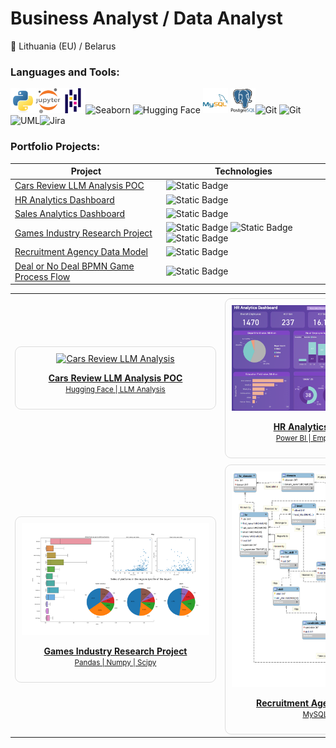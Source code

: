 
# Business Analyst / Data Analyst
📍 Lithuania (EU) / Belarus

### Languages and Tools:

<img src="https://raw.githubusercontent.com/devicons/devicon/master/icons/python/python-original.svg" width="40" height="40" alt="Python"/><img src="https://raw.githubusercontent.com/devicons/devicon/6910f0503efdd315c8f9b858234310c06e04d9c0/icons/jupyter/jupyter-original-wordmark.svg" width="40" height="40" alt="Jupiter Notebook"/><img src="https://raw.githubusercontent.com/devicons/devicon/2ae2a900d2f041da66e950e4d48052658d850630/icons/pandas/pandas-original.svg" width="40" height="40" alt="Pandas"/><img src="https://seaborn.pydata.org/_images/logo-mark-lightbg.svg" width="40" height="40" alt="Seaborn"/>
<img src="https://huggingface.co/datasets/huggingface/brand-assets/resolve/main/hf-logo.svg" width="40" height="40" alt="Hugging Face"/>
<img src="https://raw.githubusercontent.com/devicons/devicon/master/icons/mysql/mysql-original-wordmark.svg" width="40" height="40" alt="MySQL"/> <img src="https://raw.githubusercontent.com/devicons/devicon/master/icons/postgresql/postgresql-original-wordmark.svg" width="40" height="40" alt="PostgreSQL"/><img src="https://upload.vectorlogo.zone/logos/microsoft_powerbi/images/985205ac-fb3d-4c80-97f4-7bc0fec8c67d.svg" width="40" height="40" alt="Git"/> <img src="https://www.vectorlogo.zone/logos/git-scm/git-scm-icon.svg" width="40" height="40" alt="Git"/> <br><img src="https://upload.wikimedia.org/wikipedia/commons/thumb/d/d5/UML_logo.svg/600px-UML_logo.svg.png?20201218070520" width="70" height="40" alt="UML"/><img src="https://www.vectorlogo.zone/logos/atlassian_jira/atlassian_jira-icon.svg" width="40" height="40" alt="Jira"/> 


### Portfolio Projects:


| Project | Technologies |
| --------------- | --------------- |
| [Сars Review LLM Analysis POC](../../../portfolio/tree/main/car_reviews_llm/cars_review_analysis_llm.ipynb) | ![Static Badge](https://img.shields.io/badge/Hugging_Face-black?logo=huggingface) |
| [HR Analytics Dashboard](../../../portfolio/tree/main/hr_analytics) | ![Static Badge](https://img.shields.io/badge/Power%20BI-black?logo=powerbi) |
|  [Sales Analytics Dashboard](../../../portfolio/tree/main/sales_analytics/) | ![Static Badge](https://img.shields.io/badge/EXCEL-%23217346?logo=microsoftexcel) |
|  [Games Industry Research Project](../../../portfolio/tree/main/game_industry/games_industry_research.ipynb) | ![Static Badge](https://img.shields.io/badge/Pandas-%23150458?logo=pandas) ![Static Badge](https://img.shields.io/badge/Numpy-%23013243?logo=numpy) ![Static Badge](https://img.shields.io/badge/Scipy-black?logo=scipy)|
|  [Recruitment Agency Data Model](../../../portfolio/tree/main/recruitment_agency) | ![Static Badge](https://img.shields.io/badge/MySQL-white?logo=mysql)|
|  [Deal or No Deal BPMN Game Process Flow](../../../portfolio/tree/main/deal_nodeal/) | ![Static Badge](https://img.shields.io/badge/BPMN-blue?logo=l)|


<div align="center">
  <table>
    <tr>
      <td align="center">
        <a href="../../../portfolio/tree/main/car_reviews_llm/cars_review_analysis_llm.ipynb">
          <div style="border:1px solid #ddd; border-radius:10px; padding:10px; width:300px; text-align:center;">
            <img src="https://github.com/siarhei-k/portfolio/raw/main/car_reviews_llm/cars_review_analysis_llm.png" alt="Cars Review LLM Analysis" width="300">
            <p><b>Cars Review LLM Analysis POC</b><br>
            <small>Hugging Face | LLM Analysis</small></p>
          </div>
        </a>
      </td>
      <td align="center">
        <a href="../../../portfolio/tree/main/hr_analytics">
          <div style="border:1px solid #ddd; border-radius:10px; padding:10px; width:300px; text-align:center;">
            <img src="https://raw.githubusercontent.com/siarhei-k/portfolio/main/hr_analytics/hr_analytics_dashboard.png" alt="HR Analytics Dashboard" width="300">
            <p><b>HR Analytics Dashboard</b><br>
            <small>Power BI | Employee Insights</small></p>
          </div>
        </a>
      </td>
      <td align="center">
        <a href="../../../portfolio/tree/main/sales_analytics/">
          <div style="border:1px solid #ddd; border-radius:10px; padding:10px; width:300px; text-align:center;">
            <img src="https://raw.githubusercontent.com/siarhei-k/portfolio/refs/heads/main/sales_analytics/sales_analytics_dashboard.png" alt="Sales Analytics Dashboard" width="300">
            <p><b>Sales Analytics Dashboard</b><br>
            <small>Excel | Business Insights</small></p>
          </div>
        </a>
      </td>
    </tr>
    <tr>
      <td align="center">
        <a href="../../../portfolio/tree/main/game_industry/games_industry_research.ipynb">
          <div style="border:1px solid #ddd; border-radius:10px; padding:10px; width:300px; text-align:center;">
            <img src="https://raw.githubusercontent.com/siarhei-k/portfolio/refs/heads/main/game_industry/games_industry.png" alt="Games Industry Research" width="300">
            <p><b>Games Industry Research Project</b><br>
            <small>Pandas | Numpy | Scipy</small></p>
          </div>
        </a>
      </td>
      <td align="center">
        <a href="../../../portfolio/tree/main/recruitment_agency">
          <div style="border:1px solid #ddd; border-radius:10px; padding:10px; width:300px; text-align:center;">
            <img src="https://raw.githubusercontent.com/siarhei-k/portfolio/refs/heads/main/recruitment_agency/recruitment_agency_model.png" alt="Recruitment Agency Data Model" width="300">
            <p><b>Recruitment Agency Data Model</b><br>
            <small>MySQL | ERD</small></p>
          </div>
        </a>
      </td>
      <td align="center">
        <a href="../../../portfolio/tree/main/deal_nodeal/">
          <div style="border:1px solid #ddd; border-radius:10px; padding:10px; width:300px; text-align:center;">
            <img src="https://raw.githubusercontent.com/siarhei-k/portfolio/refs/heads/main/deal_nodeal/DealNoDeal.drawio.png" alt="Deal or No Deal BPMN Flow" width="300">
            <p><b>Deal or No Deal BPMN Game Flow</b><br>
            <small>BPMN | Process Modeling</small></p>
          </div>
        </a>
      </td>
    </tr>
  </table>
</div>
